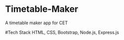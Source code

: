 # Timetable-Maker
A timetable maker app for CET

#Tech Stack
HTML, CSS, Bootstrap, Node.js, Express.js
